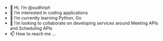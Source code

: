 - 👋 Hi, I’m @sudhirph
- 👀 I’m interested in coding applications 
- 🌱 I’m currently learning Python, Go 
- 💞️ I’m looking to collaborate on developing services around Meeting APIs and Scheduling APIs
- 📫 How to reach me ...

<!---
sudhirph/sudhirph is a ✨ special ✨ repository because its `README.md` (this file) appears on your GitHub profile.
You can click the Preview link to take a look at your changes.
--->
